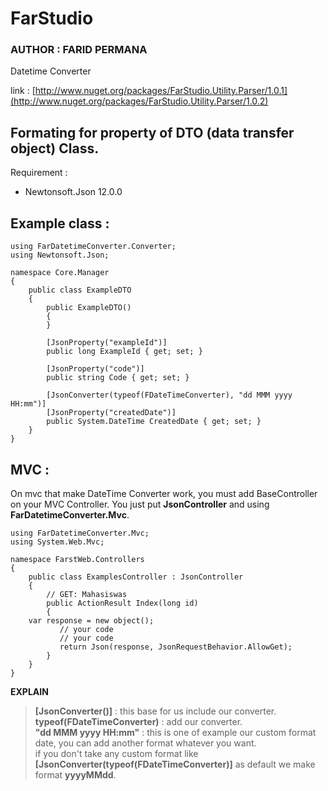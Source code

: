 # FarStudio
### AUTHOR : FARID PERMANA

Datetime Converter

link : [http://www.nuget.org/packages/FarStudio.Utility.Parser/1.0.1](http://www.nuget.org/packages/FarStudio.Utility.Parser/1.0.2)

## Formating for property of DTO (data transfer object) Class.

Requirement : 
 -  Newtonsoft.Json 12.0.0


## Example class :

    using FarDatetimeConverter.Converter;
    using Newtonsoft.Json;

    namespace Core.Manager
    {
        public class ExampleDTO
        {
            public ExampleDTO()
            {
            }

            [JsonProperty("exampleId")]
            public long ExampleId { get; set; }

            [JsonProperty("code")]
            public string Code { get; set; }

            [JsonConverter(typeof(FDateTimeConverter), "dd MMM yyyy HH:mm")]
            [JsonProperty("createdDate")]
            public System.DateTime CreatedDate { get; set; }
        }
    }


## MVC :
On mvc that make DateTime Converter work, you must add BaseController on your MVC Controller. You just put **JsonController** and using **FarDatetimeConverter.Mvc**.

    using FarDatetimeConverter.Mvc;
    using System.Web.Mvc;

    namespace FarstWeb.Controllers
    {
        public class ExamplesController : JsonController
        {
            // GET: Mahasiswas
            public ActionResult Index(long id)
            {
		var response = new object();
               // your code
               // your code
               return Json(response, JsonRequestBehavior.AllowGet);
            }
        }
    }


**EXPLAIN**
> **[JsonConverter()]** : this base for us include our converter.  
> **typeof(FDateTimeConverter)** : add our converter.  
> **"dd MMM yyyy HH:mm"** : this is one of example our custom format date, you can add another format whatever you want.  
> if you don't take any custom format like **[JsonConverter(typeof(FDateTimeConverter)]** as default we make format **yyyyMMdd**.
